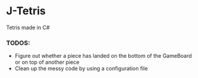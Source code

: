 # J-Tetris
Tetris made in C#

### TODOS:
* Figure out whether a piece has landed on the bottom of the GameBoard or on top of another piece
* Clean up the messy code by using a configuration file
